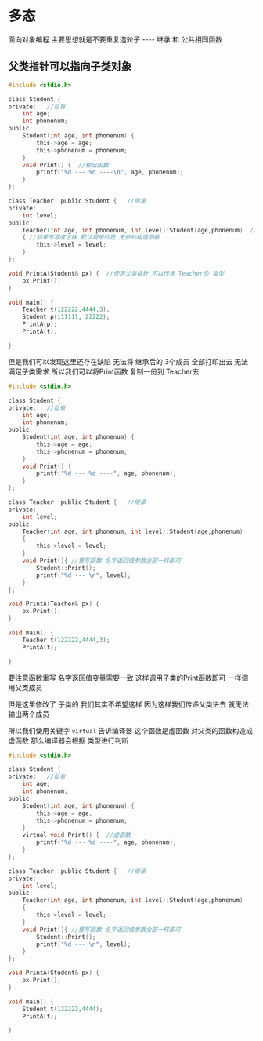 # 多态

面向对象编程 主要思想就是不要重复造轮子 ---- 继承  和 公共相同函数

## 父类指针可以指向子类对象

```c
#include <stdio.h>

class Student {
private:   //私有
	int age;
	int phonenum;
public:
	Student(int age, int phonenum) {
		this->age = age;
		this->phonenum = phonenum;
	}
	void Print() {  //输出函数
		printf("%d --- %d ----\n", age, phonenum);
	}
};

class Teacher :public Student {   //继承
private:
	int level;
public:
	Teacher(int age, int phonenum, int level):Student(age,phonenum)  //通过Student的构造函数传递
	{ //如果不写成这样 默认调用的是 无参的构造函数
		this->level = level;
	}
};

void PrintA(Student& px) {  //使用父类指针 可以传递 Teacher的 类型
	px.Print();
}

void main() {
	Teacher t(122222,4444,3);
	Student p(111111, 22222);
	PrintA(p);
	PrintA(t);

}
```

但是我们可以发现这里还存在缺陷 无法将 继承后的 3个成员 全部打印出去 无法满足子类需求 所以我们可以将Print函数 复制一份到 Teacher去 

```c
#include <stdio.h>

class Student {
private:   //私有
	int age;
	int phonenum;
public:
	Student(int age, int phonenum) {
		this->age = age;
		this->phonenum = phonenum;
	}
	void Print() {
		printf("%d --- %d ----", age, phonenum);
	}
};

class Teacher :public Student {   //继承
private:
	int level;
public:
	Teacher(int age, int phonenum, int level):Student(age,phonenum)
	{ 
		this->level = level;
	}
	void Print(){ //重写函数 名字返回值参数全部一样即可
		Student::Print();
		printf("%d --- \n", level);
	}
};

void PrintA(Teacher& px) {
	px.Print();
}

void main() {
	Teacher t(122222,4444,3);
	PrintA(t);

}
```

要注意函数重写 名字返回值变量需要一致 这样调用子类的Print函数即可 一样调用父类成员

但是这里修改了 子类的 我们其实不希望这样 因为这样我们传递父类进去 就无法 输出两个成员 

所以我们使用关键字 `virtual` 告诉编译器 这个函数是虚函数   对父类的函数构造成虚函数 那么编译器会根据 类型进行判断

```c
#include <stdio.h>

class Student {
private:   //私有
	int age;
	int phonenum;
public:
	Student(int age, int phonenum) {
		this->age = age;
		this->phonenum = phonenum;
	}
	virtual void Print() {  //虚函数
		printf("%d --- %d ----", age, phonenum);
	}
};

class Teacher :public Student {   //继承
private:
	int level;
public:
	Teacher(int age, int phonenum, int level):Student(age,phonenum)
	{ 
		this->level = level;
	}
	void Print(){ //重写函数 名字返回值参数全部一样即可
		Student::Print();
		printf("%d --- \n", level);
	}
};

void PrintA(Student& px) {
	px.Print();
}

void main() {
	Student t(122222,4444);
	PrintA(t);

}
```

